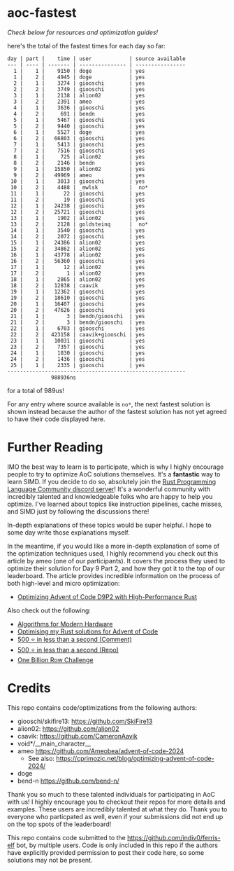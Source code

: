 # aoc-fastest

*Check below for resources and optimization guides!*

here's the total of the fastest times for each day so far:
```
day | part |    time | user            | source available
--- | ---- | ------- | --------------- | ----------------
  1 |    1 |    9150 | doge            | yes
  1 |    2 |    4945 | doge            | yes
  2 |    1 |    3274 | giooschi        | yes
  2 |    2 |    3749 | giooschi        | yes
  3 |    1 |    2138 | alion02         | yes
  3 |    2 |    2391 | ameo            | yes
  4 |    1 |    3636 | giooschi        | yes
  4 |    2 |     691 | bendn           | yes
  5 |    1 |    5467 | giooschi        | yes
  5 |    2 |    9440 | giooschi        | yes
  6 |    1 |    5527 | doge            | yes
  6 |    2 |   66803 | giooschi        | yes
  7 |    1 |    5413 | giooschi        | yes
  7 |    2 |    7516 | giooschi        | yes
  8 |    1 |     725 | alion02         | yes
  8 |    2 |    2146 | bendn           | yes
  9 |    1 |   15850 | alion02         | yes
  9 |    2 |   49969 | ameo            | yes
 10 |    1 |    3013 | giooschi        | yes
 10 |    2 |    4488 | _mwlsk          |  no*
 11 |    1 |      22 | giooschi        | yes
 11 |    2 |      19 | giooschi        | yes
 12 |    1 |   24238 | giooschi        | yes
 12 |    2 |   25721 | giooschi        | yes
 13 |    1 |    1902 | alion02         | yes
 13 |    2 |    2128 | goldsteinq      |  no*
 14 |    1 |    3540 | giooschi        | yes
 14 |    2 |    2072 | giooschi        | yes
 15 |    1 |   24386 | alion02         | yes
 15 |    2 |   34862 | alion02         | yes
 16 |    1 |   43778 | alion02         | yes
 16 |    2 |   56360 | giooschi        | yes
 17 |    1 |      12 | alion02         | yes
 17 |    2 |       1 | alion02         | yes
 18 |    1 |    2865 | alion02         | yes
 18 |    2 |   12838 | caavik          | yes
 19 |    1 |   12362 | giooschi        | yes
 19 |    2 |   18610 | giooschi        | yes
 20 |    1 |   16407 | giooschi        | yes
 20 |    2 |   47626 | giooschi        | yes
 21 |    1 |       3 | bendn/giooschi  | yes
 21 |    2 |       3 | bendn/giooschi  | yes
 22 |    1 |    6703 | giooschi        | yes
 22 |    2 |  423158 | caavik+giooschi | yes
 23 |    1 |   10031 | giooschi        | yes
 23 |    2 |    7357 | giooschi        | yes
 24 |    1 |    1830 | giooschi        | yes
 24 |    2 |    1436 | giooschi        | yes
 25 |    1 |    2335 | giooschi        | yes
---------------------------------------------------------
              988936ns
```
for a total of 989us!

For any entry where source available is `no*`, the next fastest solution is
shown instead because the author of the fastest solution has not yet agreed to
have their code displayed here.

# Further Reading

IMO the best way to learn is to participate, which is why I highly encourage people to try to optimize AoC solutions themselves. It's a **fantastic** way to learn SIMD. If you decide to do so, absolutely join the [Rust Programming Language Community discord server](https://discord.gg/rust-lang-community)! It's a wonderful community with incredibly talented and knowledgeable folks who are happy to help you optimize. I've learned about topics like instruction pipelines, cache misses, and SIMD just by following the discussions there!

In-depth explanations of these topics would be super helpful. I hope to some day write those explanations myself.

In the meantime, if you would like a more in-depth explanation of some of the optimization techniques used, I highly recommend you check out this article by ameo (one of our participants). It covers the process they used to optimize their solution for Day 9 Part 2, and how they got it to the top of our leaderboard. The article provides incredible information on the process of both high-level and micro optimization:

- [Optimizing Advent of Code D9P2 with High-Performance Rust](https://cprimozic.net/blog/optimizing-advent-of-code-2024/)

Also check out the following:

- [Algorithms for Modern Hardware](https://en.algorithmica.org/hpc/)
- [Optimising my Rust solutions for Advent of Code ](https://nindalf.com/posts/optimising-rust/)
- [500 ⭐ in less than a second (Comment)](https://old.reddit.com/r/adventofcode/comments/1hlyocd/500_in_less_than_a_second/m3pyxdk/)
- [500 ⭐ in less than a second (Repo)](https://github.com/maneatingape/advent-of-code-rust)
- [One Billion Row Challenge](https://curiouscoding.nl/posts/1brc/)


# Credits

This repo contains code/optimizations from the following authors:

- giooschi/skifire13: https://github.com/SkiFire13
- alion02: https://github.com/alion02
- caavik: https://github.com/CameronAavik
- void*/\_\_main\_character\_\_
- ameo https://github.com/Ameobea/advent-of-code-2024
  - See also: https://cprimozic.net/blog/optimizing-advent-of-code-2024/
- doge
- bend-n https://github.com/bend-n/

Thank you so much to these talented individuals for participating in AoC with us!
I highly encourage you to checkout their repos for more details and examples.
These users are incredibly talented at what they do.
Thank you to everyone who particpated as well, even if your submissions did not end up on the top spots of the leaderboard!

This repo contains code submitted to the https://github.com/indiv0/ferris-elf bot, by multiple users.
Code is only included in this repo if the authors have explicitly provided permission to post their code here, so some solutions may not be present.
